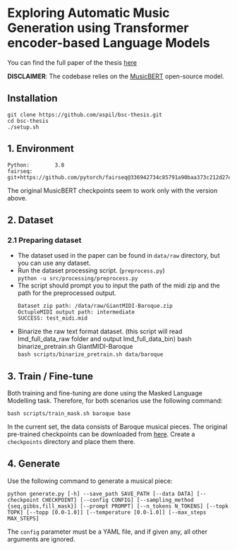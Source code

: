 # Exploring Automatic Music Generation using Transformer encoder-based Language Models

You can find the full paper of the thesis [here](https://pergamos.lib.uoa.gr/uoa/dl/object/3245414)

**DISCLAIMER**: The codebase relies on the [MusicBERT](https://github.com/microsoft/muzic/tree/main/musicbert) open-source model.

## Installation
```shell
git clone https://github.com/aspil/bsc-thesis.git
cd bsc-thesis
./setup.sh
```
## 1. Environment
```
Python:        3.8
fairseq:       git+https://github.com/pytorch/fairseq@336942734c85791a90baa373c212d27e7c722662#egg=fairseq
```

The original MusicBERT checkpoints seem to work only with the version above.

## 2. Dataset
### 2.1 Preparing dataset
- The dataset used in the paper can be found in `data/raw` directory, but you can use any dataset.
- Run the dataset processing script. (`preprocess.py`)  
`python -u src/processing/preprocess.py`
- The script should prompt you to input the path of the midi zip and the path for the preprocessed output.  
    ```
    Dataset zip path: /data/raw/GiantMIDI-Baroque.zip
    OctupleMIDI output path: intermediate
    SUCCESS: test_midi.mid
    ```
- Binarize the raw text format dataset. (this script will read lmd_full_data_raw folder and output lmd_full_data_bin)
bash binarize_pretrain.sh GiantMIDI-Baroque  
`bash scripts/binarize_pretrain.sh data/baroque`

## 3. Train / Fine-tune
Both training and fine-tuning are done using the Masked Language Modelling task.
Therefore, for both scenarios use the following command:
```shell
bash scripts/train_mask.sh baroque base
```
In the current set, the data consists of Baroque musical pieces. The original pre-trained checkpoints can be
downloaded from [here](https://1drv.ms/u/s!Aq3YEPZCcV5ibz9ySjjNsEB74CQ). Create a `checkpoints` directory and place them there.

## 4. Generate

Use the following command to generate a musical piece:
```
python generate.py [-h] --save_path SAVE_PATH [--data DATA] [--checkpoint CHECKPOINT] [--config CONFIG] [--sampling_method {seq,gibbs,fill_mask}] [--prompt PROMPT] [--n_tokens N_TOKENS] [--topk TOPK] [--topp [0.0-1.0]] [--temperature [0.0-1.0]] [--max_steps MAX_STEPS]
```

The `config` parameter must be a YAML file, and if given any, all other arguments are ignored.